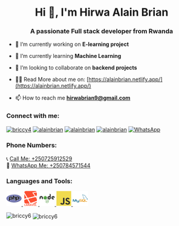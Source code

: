 <h1 align="center">Hi 👋, I'm Hirwa Alain Brian</h1>
<h3 align="center">A passionate Full stack developer from Rwanda</h3>

- 🔭 I’m currently working on **E-learning project**

- 🌱 I’m currently learning **Machine Learning**

- 👯 I’m looking to collaborate on **backend projects**

- 👨‍💻 Read More about me on: [https://alainbrian.netlify.app/](https://alainbrian.netlify.app/)

- 📫 How to reach me **hirwabrian9@gmail.com**

<h3 align="left">Connect with me:</h3>
<p align="left">
<a href="https://twitter.com/briccy4" target="blank"><img align="center" src="https://raw.githubusercontent.com/rahuldkjain/github-profile-readme-generator/master/src/images/icons/Social/twitter.svg" alt="briccy4" height="30" width="40" /></a>
<a href="https://linkedin.com/in/alainbrian" target="blank"><img align="center" src="https://raw.githubusercontent.com/rahuldkjain/github-profile-readme-generator/master/src/images/icons/Social/linked-in-alt.svg" alt="alainbrian" height="30" width="40" /></a>
<a href="https://facebook.com/alainbrian" target="blank"><img align="center" src="https://raw.githubusercontent.com/rahuldkjain/github-profile-readme-generator/master/src/images/icons/Social/facebook.svg" alt="alainbrian" height="30" width="40" /></a>
<a href="https://instagram.com/alainbrian" target="blank"><img align="center" src="https://raw.githubusercontent.com/rahuldkjain/github-profile-readme-generator/master/src/images/icons/Social/instagram.svg" alt="alainbrian" height="30" width="40" /></a>
<a href="https://wa.me/250784571544?text=Hello%20Brian%2C%20I%20need%20some%20help" target="blank"><img align="center" src="https://raw.githubusercontent.com/rahuldkjain/github-profile-readme-generator/master/src/images/icons/Social/whatsapp.svg" alt="WhatsApp" height="30" width="40" /></a>
</p>

<h3 align="left">Phone Numbers:</h3>
<p align="left">
📞 <a href="tel:+250725912529">Call Me: +250725912529</a><br>
📱 <a href="https://wa.me/250784571544?text=Hello%20Brian%2C%20I%20need%20some%20help" target="blank">WhatsApp Me: +250784571544</a>
</p>

<h3 align="left">Languages and Tools:</h3>
<p align="left"> 
<a href="https://www.php.net" target="_blank" rel="noreferrer"> <img src="https://raw.githubusercontent.com/devicons/devicon/master/icons/php/php-original.svg" alt="php" width="40" height="40"/> </a> 
<a href="https://laravel.com/" target="_blank" rel="noreferrer"> <img src="https://raw.githubusercontent.com/devicons/devicon/master/icons/laravel/laravel-plain-wordmark.svg" alt="laravel" width="40" height="40"/> </a> 
<a href="https://nodejs.org" target="_blank" rel="noreferrer"> <img src="https://raw.githubusercontent.com/devicons/devicon/master/icons/nodejs/nodejs-original-wordmark.svg" alt="nodejs" width="40" height="40"/> </a> 
<a href="https://developer.mozilla.org/en-US/docs/Web/JavaScript" target="_blank" rel="noreferrer"> <img src="https://raw.githubusercontent.com/devicons/devicon/master/icons/javascript/javascript-original.svg" alt="javascript" width="40" height="40"/> </a> 
<a href="https://www.mysql.com/" target="_blank" rel="noreferrer"> <img src="https://raw.githubusercontent.com/devicons/devicon/master/icons/mysql/mysql-original-wordmark.svg" alt="mysql" width="40" height="40"/> </a> 
</p>

<p><img align="left" src="https://github-readme-stats.vercel.app/api/top-langs?username=briccy6&show_icons=true&locale=en&layout=compact" alt="briccy6" /></p>

<p>&nbsp;<img align="center" src="https://github-readme-stats.vercel.app/api?username=briccy6&show_icons=true&locale=en" alt="briccy6" /></p>
